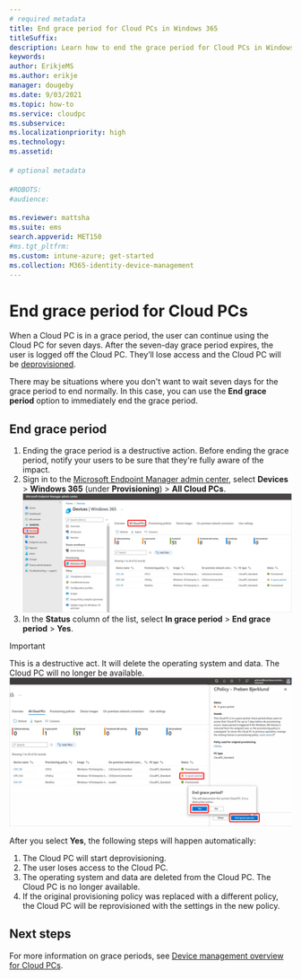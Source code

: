 ```yaml
---
# required metadata
title: End grace period for Cloud PCs in Windows 365
titleSuffix:
description: Learn how to end the grace period for Cloud PCs in Windows 365.
keywords:
author: ErikjeMS  
ms.author: erikje
manager: dougeby
ms.date: 9/03/2021
ms.topic: how-to
ms.service: cloudpc
ms.subservice:
ms.localizationpriority: high
ms.technology:
ms.assetid: 

# optional metadata

#ROBOTS:
#audience:

ms.reviewer: mattsha
ms.suite: ems
search.appverid: MET150
#ms.tgt_pltfrm:
ms.custom: intune-azure; get-started
ms.collection: M365-identity-device-management
---
```


# End grace period for Cloud PCs

When a Cloud PC is in a grace period, the user can continue using the Cloud PC for seven days. After the seven-day grace period expires, the user is logged off the Cloud PC. They’ll lose access and the Cloud PC will be [deprovisioned](lifecycle.md#deprovision).

There may be situations where you don't want to wait seven days for the grace period to end normally. In this case, you can use the **End grace period** option to immediately end the grace period.

## End grace period

1. Ending the grace period is a destructive action. Before ending the grace period, notify your users to be sure that they're fully aware of the impact.
2. Sign in to the [Microsoft Endpoint Manager admin center](https://go.microsoft.com/fwlink/?linkid=2109431), select **Devices** > **Windows 365** (under **Provisioning**) > **All Cloud PCs**.
![Screenshot of all Cloud PCs](./media/end-grace-period/all-cloud-pcs.png)
3. In the **Status** column of the list, select **In grace period** > **End grace period** > **Yes**.
> [!Important]
> This is a destructive act. It will delete the operating system and data. The Cloud PC will no longer be available.
![Screenshot of End grace period](./media/end-grace-period/end-grace-period.png)

After you select **Yes**, the following steps will happen automatically:

1. The Cloud PC will start deprovisioning.
2. The user loses access to the Cloud PC.
3. The operating system and data are deleted from the Cloud PC. The Cloud PC is no longer available.
4. If the original provisioning policy was replaced with a different policy, the Cloud PC will be reprovisioned with the settings in the new policy.

<!-- ########################## -->
## Next steps

For more information on grace periods, see [Device management overview for Cloud PCs](device-management-overview.md).
